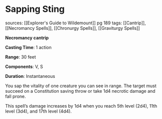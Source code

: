 # Sapping Sting
sources: [[Explorer's Guide to Wildemount]] pg 189
tags: [[Cantrip]], [[Necromancy Spells]], [[Chronurgy Spells]], [[Graviturgy Spells]]

**Necromancy cantrip**

**Casting Time**: 1 action

**Range**: 30 feet

**Components**: V, S

**Duration**: Instantaneous

You sap the vitality of one creature you can see in range. The target must succeed on a Constitution saving throw or take 1d4 necrotic damage and fall prone.

This spell’s damage increases by 1d4 when you reach 5th level (2d4), 11th level (3d4), and 17th level (4d4).